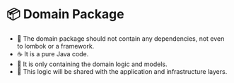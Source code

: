 # 📦 Domain Package

- 🚫 The domain package should not contain any dependencies, not even to lombok or a framework.
- ☕ It is a pure Java code.
- 🧩 It is only containing the domain logic and models.
- 🔄 This logic will be shared with the application and infrastructure layers.
